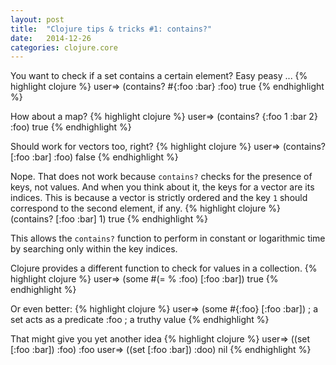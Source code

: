 ```yaml
---
layout: post
title:  "Clojure tips & tricks #1: contains?"
date:   2014-12-26 
categories: clojure.core
---
```


You want to check if a set contains a certain element? Easy peasy ...
{% highlight clojure %}
user=> (contains? #{:foo :bar} :foo)
true
{% endhighlight %}

How about a map?
{% highlight clojure %}
user=> (contains? {:foo 1 :bar 2} :foo)
true
{% endhighlight %}

Should work for vectors too, right?
{% highlight clojure %}
user=> (contains? [:foo :bar] :foo)
false
{% endhighlight %}

Nope. That does not work because `contains?` checks for the presence of keys, not values. And when you think about it, the keys for a vector are its indices. This is because a vector is strictly ordered and the key `1` should correspond to the second element, if any.
{% highlight clojure %}
(contains? [:foo :bar] 1)
true
{% endhighlight %}

This allows the `contains?` function to perform in constant or logarithmic time by searching only within the key indices.

Clojure provides a different function to check for values in a collection.
{% highlight clojure %}
user=> (some #(= % :foo) [:foo :bar])
true
{% endhighlight %}

Or even better:
{% highlight clojure %}
user=> (some #{:foo} [:foo :bar])  ; a set acts as a predicate 
:foo ; a truthy value
{% endhighlight %}

That might give you yet another idea
{% highlight clojure %}
user=> ((set [:foo :bar]) :foo)
:foo
user=> ((set [:foo :bar]) :doo)
nil
{% endhighlight %}

